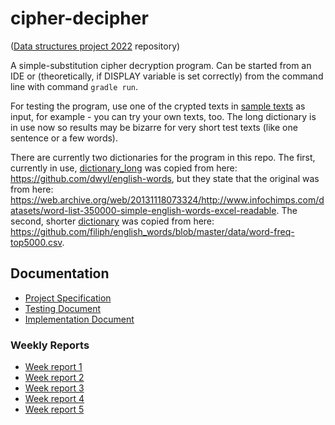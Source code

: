 # cipher-decipher

([Data structures project 2022](https://tiralabra.github.io/2022_p4/index) repository)

A simple-substitution cipher decryption program. Can be started from an IDE or (theoretically, if DISPLAY variable is set correctly) from the command line with command `gradle run`.

For testing the program, use one of the crypted texts in [sample texts](https://github.com/hjeronen/cipher-decipher/blob/main/cipher-decipher/sample_texts.md) as input, for example - you can try your own texts, too. The long dictionary is in use now so results may be bizarre for very short test texts (like one sentence or a few words).

There are currently two dictionaries for the program in this repo. The first, currently in use, [dictionary_long](https://github.com/hjeronen/cipher-decipher/blob/main/cipher-decipher/dictionary_long.txt) was copied from here: https://github.com/dwyl/english-words, but they state that the original was from here: https://web.archive.org/web/20131118073324/http://www.infochimps.com/datasets/word-list-350000-simple-english-words-excel-readable. The second, shorter [dictionary](https://github.com/hjeronen/cipher-decipher/blob/main/cipher-decipher/dictionary.txt) was copied from here: https://github.com/filiph/english_words/blob/master/data/word-freq-top5000.csv.

## Documentation
* [Project Specification](https://github.com/hjeronen/cipher-decipher/blob/main/documentation/project_specification.md)
* [Testing Document](https://github.com/hjeronen/cipher-decipher/blob/main/documentation/testing_document.md)
* [Implementation Document](https://github.com/hjeronen/cipher-decipher/blob/main/documentation/implementation_document.md)

### Weekly Reports
* [Week report 1](https://github.com/hjeronen/cipher-decipher/blob/main/documentation/week_report_1.md)
* [Week report 2](https://github.com/hjeronen/cipher-decipher/blob/main/documentation/week_report_2.md)
* [Week report 3](https://github.com/hjeronen/cipher-decipher/blob/main/documentation/week_report_3.md)
* [Week report 4](https://github.com/hjeronen/cipher-decipher/blob/main/documentation/week_report_4.md)
* [Week report 5](https://github.com/hjeronen/cipher-decipher/blob/main/documentation/week_report_5.md)
